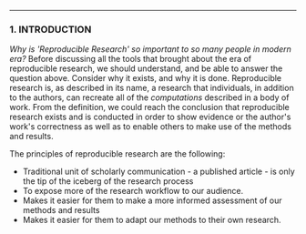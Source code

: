 - - -

### **1. INTRODUCTION**

_Why is 'Reproducible Research' so important to so many people in modern era?_ Before discussing all the tools that brought about the era of reproducible research, we should understand, and be able to answer the question above. Consider why it exists, and why it is done. Reproducible research is, as described in its name, a research that individuals, in addition to the authors, can recreate all of the *computations* described in a body of work. From the definition, we could reach the conclusion that reproducible research exists and is conducted in order to show evidence or the author's work's correctness as well as to enable others to make use of the methods and results.

The principles of reproducible research  are the following:

* Traditional unit of scholarly communication - a published article - is only the tip of the iceberg of the research process
* To expose more of the research workflow to our audience.
* Makes it easier for them to make a more informed assessment of our methods and results
* Makes it easier for them to adapt our methods to their own research.

